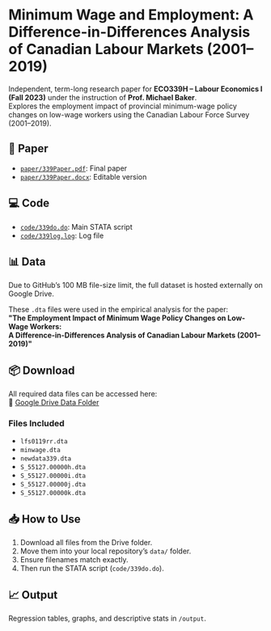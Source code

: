 # Minimum Wage and Employment: A Difference-in-Differences Analysis of Canadian Labour Markets (2001–2019)

Independent, term-long research paper for **ECO339H – Labour Economics I (Fall 2023)** under the instruction of **Prof. Michael Baker**.  
Explores the employment impact of provincial minimum-wage policy changes on low-wage workers using the Canadian Labour Force Survey (2001–2019).

## 📄 Paper
- [`paper/339Paper.pdf`](paper/339Paper.pdf): Final paper  
- [`paper/339Paper.docx`](paper/339Paper.docx): Editable version  

## 💻 Code
- [`code/339do.do`](code/339do.do): Main STATA script  
- [`code/339log.log`](code/339log.log): Log file  

## 📊 Data
Due to GitHub’s 100 MB file-size limit, the full dataset is hosted externally on Google Drive.

These `.dta` files were used in the empirical analysis for the paper:  
**"The Employment Impact of Minimum Wage Policy Changes on Low-Wage Workers:  
A Difference-in-Differences Analysis of Canadian Labour Markets (2001–2019)"**

## 📦 Download

All required data files can be accessed here:  
🔗 [Google Drive Data Folder](https://drive.google.com/drive/folders/1bBhLAcbiajJ7xyV9PX0ciSMIl2A0-FlU?usp=sharing)

### Files Included
- `lfs0119rr.dta`
- `minwage.dta`
- `newdata339.dta`
- `S_55127.00000h.dta`
- `S_55127.00000i.dta`
- `S_55127.00000j.dta`
- `S_55127.00000k.dta`

## 📥 How to Use
1. Download all files from the Drive folder.  
2. Move them into your local repository’s `data/` folder.  
3. Ensure filenames match exactly.  
4. Then run the STATA script (`code/339do.do`).

## 📈 Output
Regression tables, graphs, and descriptive stats in `/output`.

